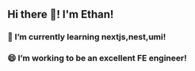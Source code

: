 ## Hi there 👋! I'm Ethan!

### 🌱 I’m currently learning nextjs,nest,umi!
### 😄 I’m working to be an excellent FE engineer!
<!--
**Ethan-Psc/Ethan-Psc** is a ✨ _special_ ✨ repository because its `README.md` (this file) appears on your GitHub profile.

Here are some ideas to get you started:


- 👯 I’m looking to collaborate on ...
- 🤔 I’m looking for help with ...
- 💬 Ask me about ...
- 📫 How to reach me: ...
-  Pronouns: ...
- ⚡ Fun fact: ...
-->
